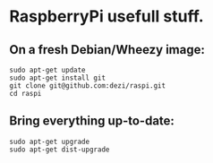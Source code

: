 RaspberryPi usefull stuff.
==========================

On a fresh Debian/Wheezy image:
-------------------------------

    sudo apt-get update
    sudo apt-get install git
    git clone git@github.com:dezi/raspi.git
    cd raspi
    
Bring everything up-to-date:
----------------------------
    sudo apt-get upgrade
    sudo apt-get dist-upgrade

